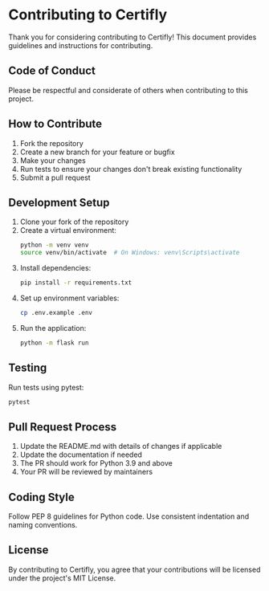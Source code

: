 # Contributing to Certifly

Thank you for considering contributing to Certifly! This document provides guidelines and instructions for contributing.

## Code of Conduct

Please be respectful and considerate of others when contributing to this project.

## How to Contribute

1. Fork the repository
2. Create a new branch for your feature or bugfix
3. Make your changes
4. Run tests to ensure your changes don't break existing functionality
5. Submit a pull request

## Development Setup

1. Clone your fork of the repository
2. Create a virtual environment:
   ```bash
   python -m venv venv
   source venv/bin/activate  # On Windows: venv\Scripts\activate
   ```
3. Install dependencies:
   ```bash
   pip install -r requirements.txt
   ```
4. Set up environment variables:
   ```bash
   cp .env.example .env
   ```
5. Run the application:
   ```bash
   python -m flask run
   ```

## Testing

Run tests using pytest:

```bash
pytest
```

## Pull Request Process

1. Update the README.md with details of changes if applicable
2. Update the documentation if needed
3. The PR should work for Python 3.9 and above
4. Your PR will be reviewed by maintainers

## Coding Style

Follow PEP 8 guidelines for Python code. Use consistent indentation and naming conventions.

## License

By contributing to Certifly, you agree that your contributions will be licensed under the project's MIT License.
